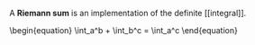 A **Riemann sum** is an implementation of the definite [[integral]].

\begin{equation}
\int_a^b + \int_b^c = \int_a^c
\end{equation}